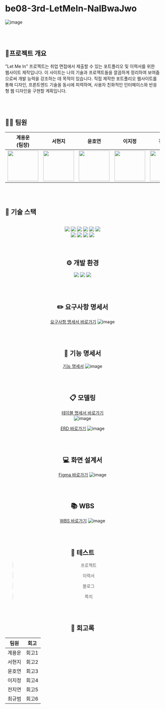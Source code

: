 # be08-3rd-LetMeIn-NalBwaJwo

![image](https://github.com/user-attachments/assets/0725d434-5bb7-4137-9a1b-dc982e7b6c1b)



<br>
<br>

## 📜프로젝트 개요
"Let Me In" 프로젝트는 취업 면접에서 제출할 수 있는 포트폴리오 및 이력서를 위한 웹사이트 제작입니다. 
이 사이트는 나의 기술과 프로젝트들을 깔끔하게 정리하여 보여줌으로써 개발 능력을 강조하는 데 목적이 있습니다. 
직접 제작한 포트폴리오 웹사이트를 통해 디자인, 프론트엔드 기술을 동시에 피력하며, 사용자 친화적인 인터페이스와 반응형 웹 디자인을 구현할 계획입니다.



<br>
<br>

## 👨‍💻 팀원 
|계용운<br>(팀장)|서현지|윤호연|이지정|전지연|최규범|
|:---:|:---:|:---:|:---:|:---:|:---:|
|<img src="https://avatars.githubusercontent.com/u/76439014?v=4" width="100" height="100"/>|<img src="https://avatars.githubusercontent.com/u/136338584?v=4" width="100" height="100"/>|<img src="https://avatars.githubusercontent.com/u/84115607?v=4" width="100" height="100"/>|<img src="https://avatars.githubusercontent.com/u/80452437?v=4" width="100" height="100"/>|<img src="https://avatars.githubusercontent.com/u/101792825?v=4" width="100" height="100"/>|<img src="https://avatars.githubusercontent.com/u/122086362?v=4" width="100" height="100"/>|


<br>
<br>

## 🔧 기술 스택 
<br>
<div align="center"><img src="https://img.shields.io/badge/html5-E34F26?style=for-the-badge&logo=html5&logoColor=white"/> <img src="https://img.shields.io/badge/css-1572B6?style=for-the-badge&logo=css3&logoColor=white"/> <img src="https://img.shields.io/badge/javascript-F7DF1E?style=for-the-badge&logo=javascript&logoColor=white"/> <img src="https://img.shields.io/badge/vue.js-4FC08D?style=for-the-badge&logo=vue.js&logoColor=white"/> <img src="https://img.shields.io/badge/bootstrap-7952B3?style=for-the-badge&logo=bootstrap&logoColor=white"> <img src="https://img.shields.io/badge/figma-F24E1E?style=for-the-badge&logo=figma&logoColor=white"/> <br> <img src="https://img.shields.io/badge/nginx-009639?style=for-the-badge&logo=nginx&logoColor=white"/> <img src="https://img.shields.io/badge/java-007396?style=for-the-badge&logo=java&logoColor=white"> <img src="https://img.shields.io/badge/springboot-6DB33F?style=for-the-badge&logo=springboot&logoColor=white"/> <img src="https://img.shields.io/badge/MariaDB-003545?style=for-the-badge&logo=mariadb&logoColor=white"/><br>


<br>
<br>

## ⚙️ 개발 환경
<img src="https://img.shields.io/badge/github-181717?style=for-the-badge&logo=github&logoColor=white"> <img src="https://img.shields.io/badge/Notion-%23000000.svg?style=for-the-badge&logo=notion&logoColor=white"> <img src="https://img.shields.io/badge/Postman-FF6C37?style=for-the-badge&logo=postman&logoColor=white">

<br>
<br>

## ✏️ 요구사항 명세서 
[요구사항 명세서 바로가기](https://docs.google.com/spreadsheets/d/1N5Ki46fUt2ips9-_E4Fl_BENWiWv6BDpHgMQuWn-99Q/edit?gid=0#gid=0)
![image](https://github-production-user-asset-6210df.s3.amazonaws.com/101792825/359407166-8bafe96b-2d67-4e95-b9a4-197d8f6c7c9a.png?X-Amz-Algorithm=AWS4-HMAC-SHA256&X-Amz-Credential=AKIAVCODYLSA53PQK4ZA%2F20240822%2Fus-east-1%2Fs3%2Faws4_request&X-Amz-Date=20240822T010612Z&X-Amz-Expires=300&X-Amz-Signature=d9c8a2de4bc1882b8cab200519853263c240d2bca953d9b7bf4cb4088ac2a70b&X-Amz-SignedHeaders=host&actor_id=101792825&key_id=0&repo_id=844908626)

<br>
<br>

## 📁 기능 명세서
[기능 명세서](https://docs.google.com/spreadsheets/d/1N5Ki46fUt2ips9-_E4Fl_BENWiWv6BDpHgMQuWn-99Q/edit?gid=1210692566#gid=1210692566)
![image](https://github.com/user-attachments/assets/912ecb81-c34b-4b79-98f8-8b64bdea27e4)


<br>
<br>

## 📋 모델링
[테이블 명세서 바로가기](https://docs.google.com/spreadsheets/d/1N5Ki46fUt2ips9-_E4Fl_BENWiWv6BDpHgMQuWn-99Q/edit?gid=1603772059#gid=1603772059)
<br>
![image](https://github.com/user-attachments/assets/c09685b4-d66d-4532-b5f6-27ac8c03b27e)


[ERD 바로가기](https://www.erdcloud.com/d/bHwGquKuqyZhcPCKa)
![image](https://github.com/user-attachments/assets/9a393ca0-5fa9-4ffe-8e73-897ce48c3fdd)

<br>
<br>

## 💻 화면 설계서 
[Figma 바로가기](https://www.figma.com/design/EV81DsJRDIgnZxRSLyqw3A/Untitled?node-id=0-1&t=IAdWOXM1TXy2L9wM-0)
![image](https://github.com/user-attachments/assets/6f83a21b-3fd5-4693-86e3-df5e4eae0a05)

<br>
<br>

## 📚 WBS
[WBS 바로가기](https://docs.google.com/spreadsheets/d/1N5Ki46fUt2ips9-_E4Fl_BENWiWv6BDpHgMQuWn-99Q/edit?gid=1210692566#gid=1210692566)
![image](https://github.com/user-attachments/assets/1df54bf8-a0ab-4c7e-b041-ceb47be9328e)


<br>
<br>

## 📌 테스트 
> 프로젝트

> 이력서

> 블로그

> 쪽지



<br>
<br>

## 💬 회고록

| 팀원 | 회고 |
| :--: | :--: |
| 계용운 | 회고1 |
| 서현지 | 회고2 |
| 윤호연 | 회고3 |
| 이지정 | 회고4 |
| 전지연 | 회고5 |
| 최규범 | 회고6 |

